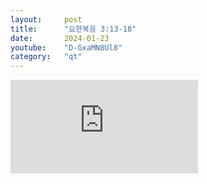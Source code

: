 ```yaml
---
layout:     post
title:      "요한복음 3:13-18"
date:       2024-01-23
youtube:    "D-GxaMN8Ul8"
category:   "qt"
---
```


<div class="youtube margin-large">
    <iframe src="https://www.youtube.com/embed/D-GxaMN8Ul8" title="YouTube video player" frameborder="0" allow="accelerometer; autoplay; clipboard-write; encrypted-media; gyroscope; picture-in-picture; web-share" allowfullscreen></iframe>
</div>